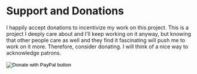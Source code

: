 # Support and Donations
I happily accept donations to incentivize my work on this project. 
This is a project I deeply care about and I'll keep working on it anyway, but knowing that other people care as well and they find it fascinating will push me to work on it more. Therefore, consider donating. I will think of a nice way to acknowledge patrons.



<form action="https://www.paypal.com/donate" method="post" target="_top">
<input type="hidden" name="business" value="PAK7G38E22NAN" />
<input type="hidden" name="no_recurring" value="0" />
<input type="hidden" name="currency_code" value="EUR" />
<input type="image" src="https://www.paypalobjects.com/en_GB/i/btn/btn_donate_LG.gif" border="0" name="submit" title="PayPal - The safer, easier way to pay online!" alt="Donate with PayPal button" />
<img alt="" border="0" src="https://www.paypal.com/en_GB/i/scr/pixel.gif" width="1" height="1" />
</form>
